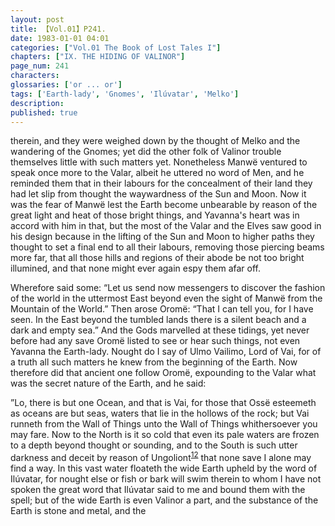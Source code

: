 ```yaml
---
layout: post
title: 【Vol.01】P241.
date: 1983-01-01 04:01
categories: ["Vol.01 The Book of Lost Tales I"]
chapters: ["IX. THE HIDING OF VALINOR"]
page_num: 241
characters: 
glossaries: ['or ... or']
tags: ['Earth-lady', 'Gnomes', 'Ilúvatar', 'Melko']
description: 
published: true
---
```


<p style="text-indent: 0;">
therein, and they were weighed down by the thought of Melko and the wandering of the Gnomes; yet did the other folk of Valinor trouble themselves little with such matters yet. Nonetheless Manwë ventured to speak once more to the Valar, albeit he uttered no word of Men, and he reminded them that in their labours for the concealment of their land they had let slip from thought the waywardness of the Sun and Moon. Now it was the fear of Manwë lest the Earth become unbearable by reason of the great light and heat of those bright things, and Yavanna's heart was in accord with him in that, but the most of the Valar and the Elves saw good in his design because in the lifting of the Sun and Moon to higher paths they thought to set a final end to all their labours, removing those piercing beams more far, that all those hills and regions of their abode be not too bright illumined, and that none might ever again espy them afar off.
</p>

Wherefore said some: “Let us send now messengers to discover the fashion of the world in the uttermost East beyond even the sight of Manwë from the Mountain of the World.” Then arose Oromë: “That I can tell you, for I have seen. In the East beyond the tumbled lands there is a silent beach and a dark and empty sea.” And the Gods marvelled at these tidings, yet never before had any save Oromë listed to see or hear such things, not even Yavanna the Earth-lady. Nought do I say of Ulmo Vailimo, Lord of Vai, for of a truth all such matters he knew from the beginning of the Earth. Now therefore did that ancient one follow Oromë, expounding to the Valar what was the secret nature of the Earth, and he said:

”Lo, there is but one Ocean, and that is Vai, for those that Ossë esteemeth as oceans are but seas, waters that lie in the hollows of the rock; but Vai runneth from the Wall of Things unto the Wall of Things whithersoever you may fare. Now to the North is it so cold that even its pale waters are frozen to a depth beyond thought or sounding, and to the South is such utter darkness and deceit by reason of Ungoliont<SUP>[12]({{site.baseurl}}/vol01-p249)</SUP> that none save I alone may find a way. In this vast water floateth the wide Earth upheld by the word of Ilúvatar, for nought else or fish or bark will swim therein to whom I have not spoken the great word that Ilúvatar said to me and bound them with the spell; but of the wide Earth is even Valinor a part, and the substance of the Earth is stone and metal, and the

